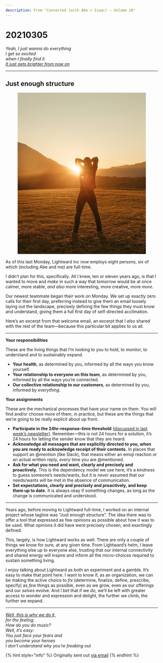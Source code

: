 ```yaml
---
description: From "Connected (with Abe + Isaac) — Volume 28"
---
```


# 20210305

_Yeah, I just wanna do everything_\
_I get so excited_\
_when I finally find it_\
[_It just gets brighter from now on_](https://www.youtube.com/watch?v=Kg-PkgSdHkU)

***

## Just enough structure

<figure><img src="../../.gitbook/assets/image (7).png" alt=""><figcaption></figcaption></figure>

As of this last Monday, Lightward Inc now employs eight persons, six of which (including Abe and me) are full-time.

I didn’t plan for this, specifically. All I knew, ten or eleven years ago, is that I wanted to move and _make_ in such a way that tomorrow would be at once calmer, more stable, _and also_ more interesting, more creative, more _more_.

Our newest teammate began their work on Monday. We set up exactly zero calls for their first day, preferring instead to give them an email loosely laying out the landscape, precisely defining the few things they must know and understand, giving them a full first day of self-directed acclimation.

Here’s an excerpt from that welcome email, an excerpt that I _also_ shared with the rest of the team—because this particular bit applies to us all.

***

**Your responsibilities**

These are the living things that I’m looking to you to hold, to monitor, to understand and to sustainably expand.

* **Your health**, as determined by you, informed by all the ways you know yourself.
* **Your relationship to everyone on this team**, as determined by you, informed by all the ways you’re connected.
* **Our collective relationship to our customers**, as determined by you, informed by _everything_.

**Your assignments**

These are the mechanical processes that have your name on them. You will find and/or choose more of them, in practice, but these are the things that we’re going to be really explicit about up front.

* **Participate in the 24hr-response-time threshold** \[[discussed in last week’s newsletter](https://lightward.com/campaigns/view-campaign/4yxOpb-JH8ftYibCnFv3-MPgP-vQNWokKi84GJQFRQ3JZXnRaqCwnvn7aby2eBtbn6JcpO\_S5pFj1C67mnyvmP-VzIbVB7sl)]. Remember—this is not 24 hours for a solution, it’s 24 hours for letting the sender know that they are heard.
* **Acknowledge all messages that are explicitly directed to you, when you are ready to acknowledge receipt of their contents.** In places that support an @mention (like Slack), that means either an emoji reaction or an actual written reply, _every_ time you are @mentioned.
* **Ask for what you need and want, clearly and precisely and proactively.** This is the dependency model we use here; it’s a _kindness_ to guess someone’s needs/wants, but it is _never_ assumed that our needs/wants will be met in the absence of communication.
* **Set expectations, clearly and precisely and proactively, and keep them up to date.** It is always okay if something changes, as long as the change is communicated and understood.

***

Years ago, before moving to Lightward full-time, I worked on an internal project whose tagline was “Just enough structure”. The idea there was to offer a tool that expressed as few opinions as possible about how it was to be used. What opinions it did have were precisely chosen, and exactingly defined.

This, largely, is how Lightward works as well. There are only a couple of things we know for sure, at any given time. From Lightward’s helm, I leave everything else _up to_ everyone else, trusting that our internal connectivity and shared energy will inspire and inform all the micro-choices required to sustain something living.

I enjoy talking about Lightward as both an experiment and a gamble. It’s easy to make that point here. I want to know if, as an organization, we can be making the active choice to _fix_ (determine, finalize, define, prescribe, specify) as _few_ things as possible, even as we grow, even as our offerings and our _selves_ evolve. And I _bet_ that if we _do_, we’ll be left with greater access to wonder and expression and delight, the further we climb, the further we expand.

***

[_Well, this is why we do it,_](https://www.youtube.com/watch?v=Kg-PkgSdHkU)\
_for the feeling._\
_How do you do music?_\
_Well, it’s easy:_\
_You just face your fears and_\
_you become your heroes_\
_I don’t understand why you’re freaking out_

{% hint style="info" %}
Originally sent out [via email](https://lightward.com/campaigns/view-campaign/wFfvuxv36nOuNfuqvRBwt1gk4LgfrFuTg31UAyCQfV69NDNy\_UUlw\_R4A0SdO1cilhz4mh\_6RfDLiQj8sY617jLShkIupD2L)
{% endhint %}
